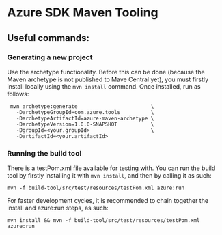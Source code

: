 # Azure SDK Maven Tooling

## Useful commands:

### Generating a new project

Use the archetype functionality. Before this can be done (because the Maven archetype is not published to Mave Central yet), you must firstly install locally using the `mvn install` command. Once installed, run as follows:

```shell
 mvn archetype:generate                        \
   -DarchetypeGroupId=com.azure.tools          \
   -DarchetypeArtifactId=azure-maven-archetype \
   -DarchetypeVersion=1.0.0-SNAPSHOT           \
   -DgroupId=<your.groupId>                    \
   -DartifactId=<your.artifactId>
```

### Running the build tool

There is a testPom.xml file available for testing with. You can run the build tool by firstly installing it with `mvn install`, and then by calling it as such:

```shell
mvn -f build-tool/src/test/resources/testPom.xml azure:run
```

For faster development cycles, it is recommended to chain together the install and azure:run steps, as such:

```shell
mvn install && mvn -f build-tool/src/test/resources/testPom.xml azure:run
```
